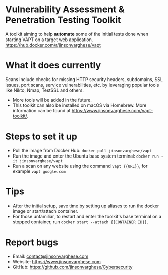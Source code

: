 # Vulnerability Assessment & Penetration Testing Toolkit

A toolkit aiming to help **automate** some of the initial tests done when starting VAPT on a target web application.
https://hub.docker.com/r/jinsonvarghese/vapt

# What it does currently

Scans include checks for missing HTTP security headers, subdomains, SSL issues, port scans, service vulnerabilities, etc. by leveraging popular tools like Nikto, Nmap, TestSSL and others. 

+ More tools will be added in the future.
+ This toolkit can also be installed on macOS via Homebrew. More information can be found at https://www.jinsonvarghese.com/vapt-toolkit/.

# Steps to set it up

+ Pull the image from Docker Hub: `docker pull jinsonvarghese/vapt`
+ Run the image and enter the Ubuntu base system terminal: `docker run -it jinsonvarghese/vapt`
+ Run a scan on any website using the command `vapt {{URL}}`, for example `vapt google.com`

# Tips

+ After the initial setup, save time by setting up aliases to run the docker image or start/attach container.
+ For those unfamiliar, to restart and enter the toolkit's base terminal on a stopped container, run `docker start --attach {{CONTAINER ID}}`.

# Report bugs

+ Email: contact@jinsonvarghese.com
+ Website: https://www.jinsonvarghese.com
+ GitHub: https://github.com/jinsonvarghese/Cybersecurity
